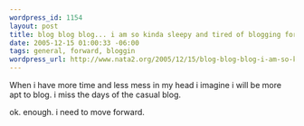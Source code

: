 ```yaml
--- 
wordpress_id: 1154
layout: post
title: blog blog blog... i am so kinda sleepy and tired of blogging for a minute
date: 2005-12-15 01:00:33 -06:00
tags: general, forward, bloggin
wordpress_url: http://www.nata2.org/2005/12/15/blog-blog-blog-i-am-so-kinda-sleepy-and-tired-of-blogging-for-a-minute/
---
```

When i have more time and less mess in my head i imagine i will be more apt to blog. i miss the days of the casual blog. 

ok. enough. i need to move forward. 
